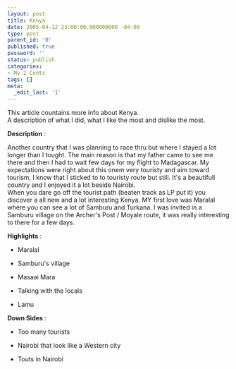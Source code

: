 ```yaml
---
layout: post
title: Kenya
date: 2005-04-12 23:00:00.000000000 -04:00
type: post
parent_id: '0'
published: true
password: ''
status: publish
categories:
- My 2 Cents
tags: []
meta:
  _edit_last: '1'
---
```

This article countains more info about Kenya.  
A description of what I did, what I like the most and dislike the most.

**Description** :

Another country that I was planning to race thru but where I stayed a lot longer than I tought. The main reason is that my father came to see me there and then I had to wait few days for my flight to Madagascar. My expectations were right about this onem very touristy and aim toward tourism, I know that I sticked to to touristy route but still. It's a beautifull country and I enjoyed it a lot beside Nairobi.  
When you dare go off the tourist path (beaten track as LP put it) you discover a all new and a lot interesting Kenya. MY first love was Maralal where you can see a lot of Samburu and Turkana. I was invited in a Samburu village on the Archer's Post / Moyale route, it was really interesting to there for a few days.

**Highlights** :

- Maralal

- Samburu's village

- Masaai Mara

- Talking with the locals

- Lamu

**Down Sides** :

- Too many tourists

- Nairobi that look like a Western city

- Touts in Nairobi

